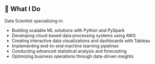 ## 🎯 What I Do
Data Scientist specializing in:
- Building scalable ML solutions with Python and PySpark
- Developing cloud-based data processing systems using AWS
- Creating interactive data visualizations and dashboards with Tableau
- Implementing end-to-end machine learning pipelines
- Conducting advanced statistical analysis and forecasting
- Optimizing business operations through data-driven insights
